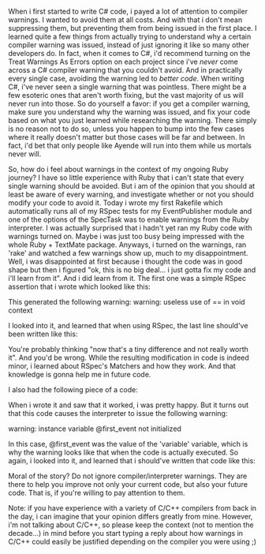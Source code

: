 When i first started to write C# code, i payed a lot of attention to compiler warnings.  I wanted to avoid them at all costs.  And with that i don't mean suppressing them, but preventing them from being issued in the first place.  I learned quite a few things from actually trying to understand why a certain compiler warning was issued, instead of just ignoring it like so many other developers do.  In fact, when it comes to C#, i'd recommend turning on the Treat Warnings As Errors option on each project since i've <em>never</em> come across a C# compiler warning that you couldn't avoid.  And in practically every single case, avoiding the warning led to <em>better code</em>.  When writing C#, i've never seen a single warning that was pointless.  There might be a few esoteric ones that aren't worth fixing, but the vast majority of us will never run into those.  So do yourself a favor: if you get a compiler warning, make sure you understand why the warning was issued, and fix your code based on what you just learned while researching the warning.  There simply is no reason not to do so, unless you happen to bump into the few cases where it really doesn't matter but those cases will be far and between.  In fact, i'd bet that only people like Ayende will run into them while us mortals never will.    

So, how do i feel about warnings in the context of my ongoing Ruby journey? I have so little experience with Ruby that i can't state that every single warning should be avoided.  But i am of the opinion that you should at least be aware of every warning, and investigate whether or not you should modify your code to avoid it.  Today i wrote my first Rakefile which automatically runs all of my RSpec tests for my EventPublisher module and one of the options of the SpecTask was to enable warnings from the Ruby interpreter.  I was actually surprised that i hadn't yet ran my Ruby code with warnings turned on.  Maybe i was just too busy being impressed with the whole Ruby + TextMate package.  Anyways, i turned on the warnings, ran 'rake' and watched a few warnings show up, much to my disappointment.  Well, i was disappointed at first because i thought the code was in good shape but then i figured "ok, this is no big deal... i just gotta fix my code and i'll learn from it".  And i did learn from it.  The first one was a simple RSpec assertion that i wrote which looked like this:

<script src="https://gist.github.com/3727849.js?file=s1.rb"></script>

This generated the following warning:
warning: useless use of == in void context

I looked into it, and learned that when using RSpec, the last line should've been written like this:

<script src="https://gist.github.com/3727849.js?file=s2.rb"></script>

You're probably thinking "now that's a tiny difference and not really worth it".  And you'd be wrong.  While the resulting modification in code is indeed minor, i learned about RSpec's Matchers and how they work.  And that knowledge is gonna help me in future code.

I also had the following piece of a code:

<script src="https://gist.github.com/3727849.js?file=s3.rb"></script>

When i wrote it and saw that it worked, i was pretty happy.  But it turns out that this code causes the interpreter to issue the following warning:

warning: instance variable @first_event not initialized

In this case, @first_event was the value of the 'variable' variable, which is why the warning looks like that when the code is actually executed.   So again, i looked into it, and learned that i should've written that code like this:

<script src="https://gist.github.com/3727849.js?file=s4.rb"></script>

Moral of the story? Do not ignore compiler/interpreter warnings.  They are there to help you improve not only your current code, but also your future code.  That is, if you're willing to pay attention to them.

Note: if you have experience with a variety of C/C++ compilers from back in the day, i can imagine that your opinion differs greatly from mine.  However, i'm not talking about C/C++, so please keep the context (not to mention the decade...) in mind before you start typing a reply about how warnings in C/C++ could easily be justified depending on the compiler you were using ;)
